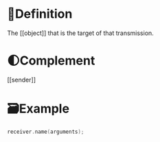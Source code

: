 # 📝Definition
The [[object]] that is the target of that transmission.
# 🌓Complement
[[sender]]
# 🗃Example
```cpp
receiver.name(arguments);
```